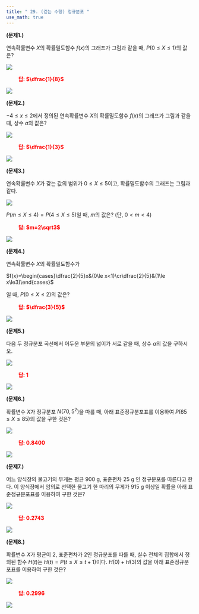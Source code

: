 ```yaml
---
title: " 29. (걷는 수행) 정규분포 "
use_math: true
---
```


**(문제1.)**

연속확률변수 $X$의 확률밀도함수 $f(x)$의 그래프가 그림과 같을 때, $P(0\le X\le 1)$의 값은?

<img src="/assets/Pasted image 20240529124213.png"/>

 **<span style="color: red;">$\qquad$답: $\dfrac{1}{8}$</span>** 

<img src="/assets/Pasted image 20240530140541.png"/>


**(문제2.)**

$-4\le x\le 2$에서 정의된 연속확률변수 $X$의 확률밀도함수 $f(x)$의 그래프가 그림과 같을 때, 상수 $a$의 값은? 

<img src="/assets/Pasted image 20240529124323.png"/>

 **<span style="color: red;">$\qquad$답: $\dfrac{1}{3}$</span>** 

<img src="/assets/Pasted image 20240530140554.png"/>

**(문제3.)**

연속확률변수 $X$가 갖는 값의 범위가 $0\le X\le 5$이고, 확률밀도함수의 그래프는 그림과 같다.

<img src="/assets/Pasted image 20240529124449.png"/>

$P(m\le X\le 4)=P(4\le X\le5)$일 때, $m$의 값은? (단, $0<m<4$)

 **<span style="color: red;">$\qquad$답: $m=2\sqrt3$</span>** 

<img src="/assets/Pasted image 20240530140617.png"/>

**(문제4.)**

연속확률변수 $X$의 확률밀도함수가

$f(x)=\begin{cases}\dfrac{2}{5}x&(0\le x<1)\cr\dfrac{2}{5}&(1\le x\le3)\end{cases}$

일 때, $P(0\le X\le 2)$의 값은?

 **<span style="color: red;">$\qquad$답: $\dfrac{3}{5}$</span>** 

<img src="/assets/Pasted image 20240530140628.png"/>

**(문제5.)**

다음 두 정규분포 곡선에서 어두운 부분의 넓이가 서로 같을 때, 상수 $a$의 값을 구하시오.

<img src="/assets/Pasted image 20240529125046.png"/>

 **<span style="color: red;">$\qquad$답: $1$</span>** 

<img src="/assets/Pasted image 20240530140641.png"/>


**(문제6.)**

확률변수 $X$가 정규분포 $N(70, 5^2)$을 따를 때, 아래 표준정규분포표를 이용하여 $P(65\le X\le 85)$의 값을 구한 것은?

<img src="/assets/Pasted image 20240529125205.png"/>

 **<span style="color: red;">$\qquad$답: $0.8400$</span>** 

<img src="/assets/Pasted image 20240530140653.png"/>

**(문제7.)**

어느 양식장의 물고기의 무게는 평균 900 g, 표준편차 25 g 인 정규분포를 따른다고 한다. 이 양식장에서 임의로 선택한 물고기 한 마리의 무게가 915 g 이상일 확률을 아래 표준정규분포표를 이용하여 구한 것은?

<img src="/assets/Pasted image 20240529125356.png"/>

 **<span style="color: red;">$\qquad$답: $0.2743$</span>** 

<img src="/assets/Pasted image 20240530140708.png"/>

**(문제8.)**

확률변수 $X$가 평균이 2, 표준편차가 2인 정규분포를 따를 때, 실수 전체의 집합에서 정의된 함수 $H(t)$는 $H(t)=P(t\le X\le t+1)$이다. $H(0)+H(3)$의 값을 아래 표준정규분포표를 이용하여 구한 것은?

<img src="/assets/Pasted image 20240529125515.png"/>

 **<span style="color: red;">$\qquad$답: $0.2996$</span>** 

<img src="/assets/Pasted image 20240530140720.png"/>